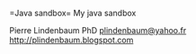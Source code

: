 =Java sandbox=
My java sandbox

Pierre Lindenbaum PhD
plindenbaum@yahoo.fr
http://plindenbaum.blogspot.com
